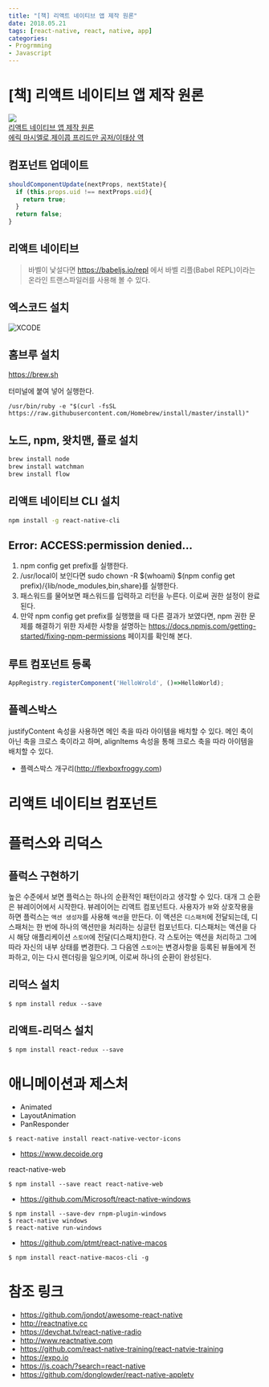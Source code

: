 ```yaml
---
title: "[책] 리액트 네이티브 앱 제작 원론"
date: 2018.05.21
tags: [react-native, react, native, app]
categories:
- Progrmming
- Javascript
---
```


# [책] 리액트 네이티브 앱 제작 원론


[![](http://image.yes24.com/goods/58409654/147x215)<br>리액트 네이티브 앱 제작 원론<br>에릭 마시엘로,제이콥 프리드만 공저/이태상 역](http://blog.yes24.com/lib/adon/View.aspx?blogid=9654534&goodsno=58409654&idx=25576&ADON_TYPE=B&regs=b)

## 컴포넌트 업데이트

```javascript
shouldComponentUpdate(nextProps, nextState){
  if (this.props.uid !== nextProps.uid){
    return true;
  }
  return false;
}
```

## 리액트 네이티브

> 바벨이 낯설다면 https://babeljs.io/repl 에서 바벨 리플(Babel REPL)이라는 온라인 트랜스파일러를 사용해 볼 수 있다.

## 엑스코드 설치

![XCODE](https://content.screencast.com/users/beneapp/folders/Snagit/media/ec19a4b8-1dea-4cb1-83c9-7877b3ebb5b8/2018-04-25_07-12-32.png)

## 홈브루 설치

https://brew.sh

터미널에 붙여 넣어 실행한다.

```shell
/usr/bin/ruby -e "$(curl -fsSL https://raw.githubusercontent.com/Homebrew/install/master/install)"
```

## 노드, npm, 왓치맨, 플로 설치

```sh
brew install node
brew install watchman
brew install flow
```

## 리액트 네이티브 CLI 설치

```sh
npm install -g react-native-cli
```

## Error: ACCESS:permission denied...

1. npm config get prefix를 실행한다.
2. /usr/local이 보인다면 sudo chown -R $(whoami) $(npm config get prefix)/{lib/node_modules,bin,share}를 실행한다.
3. 패스워드를 물어보면 패스워드를 입력하고 리턴을 누른다. 이로써 권한 설정이 완료된다.
4. 만약 npm config get prefix를 실행했을 때 다른 결과가 보였다면, npm 권한 문제를 해결하기 위한 자세한 사항을 설명하는 https://docs.npmjs.com/getting-started/fixing-npm-permissions 페이지를 확인해 본다.


## 루트 컴포넌트 등록

```javascript
AppRegistry.registerComponent('HelloWrold', ()=>HelloWorld);
```

## 플렉스박스

justifyContent 속성을 사용하면 메인 축을 따라 아이템을 배치할 수 있다. 메인 축이 아닌 축을 크로스 축이라고 하며, alignItems 속성을 통해 크로스 축을 따라 아이템을 배치할 수 있다.

- 플렉스박스 개구리(http://flexboxfroggy.com)


# 리액트 네이티브 컴포넌트

# 플럭스와 리덕스

## 플럭스 구현하기

높은 수준에서 보면 플럭스는 하나의 순환적인 패턴이라고 생각할 수 있다.
대개 그 순환은 뷰레이어에서 시작한다. 
뷰레이어는 리액트 컴포넌트다.
사용자가 `뷰`와 상호작용을 하면 플럭스는 `액션 생성자`를 사용해 `액션`을 만든다.
이 액션은 `디스패처`에 전달되는데, 디스패처는 한 번에 하나의 액션만을 처리하는 싱글턴 컴포넌트다.
디스패처는 액션을 다시 해당 애플리케이션 `스토어`에 전달(디스패치)한다.
각 스토어는 액션을 처리하고 그에 따라 자신의 내부 상태를 변경한다.
그 다음엔 `스토어`는 변경사항을 등록된 뷰들에게 전파하고, 이는 다시 렌더링을 일으키며, 이로써 하나의 순환이 완성된다.

## 리덕스 설치

```shell
$ npm install redux --save
```

## 리액트-리덕스 설치
```shell
$ npm install react-redux --save
```

# 애니메이션과 제스처

- Animated
- LayoutAnimation
- PanResponder

```shell
$ react-native install react-native-vector-icons
```

- https://www.decoide.org

react-native-web

```shell
$ npm install --save react react-native-web
```

- https://github.com/Microsoft/react-native-windows

```shell
$ npm install --save-dev rnpm-plugin-windows
$ react-native windows
$ react-native run-windows
```

- https://github.com/ptmt/react-native-macos

```shell
$ npm install react-native-macos-cli -g
```

# 참조 링크

- https://github.com/jondot/awesome-react-native
- http://reactnative.cc
- https://devchat.tv/react-native-radio
- http://www.reactnative.com
- https://github.com/react-native-training/react-natvie-training
- https://expo.io
- https://js.coach/?search=react-native
- https://github.com/donglowder/react-native-appletv
















